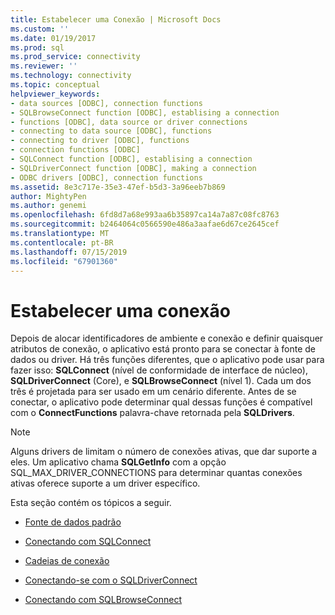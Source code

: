 ```yaml
---
title: Estabelecer uma Conexão | Microsoft Docs
ms.custom: ''
ms.date: 01/19/2017
ms.prod: sql
ms.prod_service: connectivity
ms.reviewer: ''
ms.technology: connectivity
ms.topic: conceptual
helpviewer_keywords:
- data sources [ODBC], connection functions
- SQLBrowseConnect function [ODBC], establising a connection
- functions [ODBC], data source or driver connections
- connecting to data source [ODBC], functions
- connecting to driver [ODBC], functions
- connection functions [ODBC]
- SQLConnect function [ODBC], establising a connection
- SQLDriverConnect function [ODBC], making a connection
- ODBC drivers [ODBC], connection functions
ms.assetid: 8e3c717e-35e3-47ef-b5d3-3a96eeb7b869
author: MightyPen
ms.author: genemi
ms.openlocfilehash: 6fd8d7a68e993aa6b35897ca14a7a87c08fc8763
ms.sourcegitcommit: b2464064c0566590e486a3aafae6d67ce2645cef
ms.translationtype: MT
ms.contentlocale: pt-BR
ms.lasthandoff: 07/15/2019
ms.locfileid: "67901360"
---
```

# <a name="establishing-a-connection"></a>Estabelecer uma conexão
Depois de alocar identificadores de ambiente e conexão e definir quaisquer atributos de conexão, o aplicativo está pronto para se conectar à fonte de dados ou driver. Há três funções diferentes, que o aplicativo pode usar para fazer isso: **SQLConnect** (nível de conformidade de interface de núcleo), **SQLDriverConnect** (Core), e **SQLBrowseConnect** (nível 1). Cada um dos três é projetada para ser usado em um cenário diferente. Antes de se conectar, o aplicativo pode determinar qual dessas funções é compatível com o **ConnectFunctions** palavra-chave retornada pela **SQLDrivers**.  
  
> [!NOTE]  
>  Alguns drivers de limitam o número de conexões ativas, que dar suporte a eles. Um aplicativo chama **SQLGetInfo** com a opção SQL_MAX_DRIVER_CONNECTIONS para determinar quantas conexões ativas oferece suporte a um driver específico.  
  
 Esta seção contém os tópicos a seguir.  
  
-   [Fonte de dados padrão](../../../odbc/reference/develop-app/default-data-source.md)  
  
-   [Conectando com SQLConnect](../../../odbc/reference/develop-app/connecting-with-sqlconnect.md)  
  
-   [Cadeias de conexão](../../../odbc/reference/develop-app/connection-strings.md)  
  
-   [Conectando-se com o SQLDriverConnect](../../../odbc/reference/develop-app/connecting-with-sqldriverconnect.md)  
  
-   [Conectando com SQLBrowseConnect](../../../odbc/reference/develop-app/connecting-with-sqlbrowseconnect.md)

